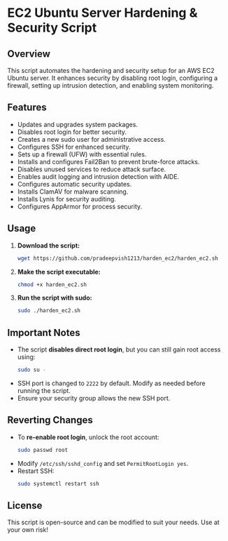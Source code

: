 # EC2 Ubuntu Server Hardening & Security Script

## Overview
This script automates the hardening and security setup for an AWS EC2 Ubuntu server. It enhances security by disabling root login, configuring a firewall, setting up intrusion detection, and enabling system monitoring.

## Features
- Updates and upgrades system packages.
- Disables root login for better security.
- Creates a new sudo user for administrative access.
- Configures SSH for enhanced security.
- Sets up a firewall (UFW) with essential rules.
- Installs and configures Fail2Ban to prevent brute-force attacks.
- Disables unused services to reduce attack surface.
- Enables audit logging and intrusion detection with AIDE.
- Configures automatic security updates.
- Installs ClamAV for malware scanning.
- Installs Lynis for security auditing.
- Configures AppArmor for process security.

## Usage
1. **Download the script:**
   ```bash
   wget https://github.com/pradeepvish1213/harden_ec2/harden_ec2.sh
   ```

2. **Make the script executable:**
   ```bash
   chmod +x harden_ec2.sh
   ```

3. **Run the script with sudo:**
   ```bash
   sudo ./harden_ec2.sh
   ```

## Important Notes
- The script **disables direct root login**, but you can still gain root access using:
  ```bash
  sudo su -
  ```
- SSH port is changed to `2222` by default. Modify as needed before running the script.
- Ensure your security group allows the new SSH port.

## Reverting Changes
- To **re-enable root login**, unlock the root account:
  ```bash
  sudo passwd root
  ```
- Modify `/etc/ssh/sshd_config` and set `PermitRootLogin yes`.
- Restart SSH:
  ```bash
  sudo systemctl restart ssh
  ```

## License
This script is open-source and can be modified to suit your needs. Use at your own risk!

